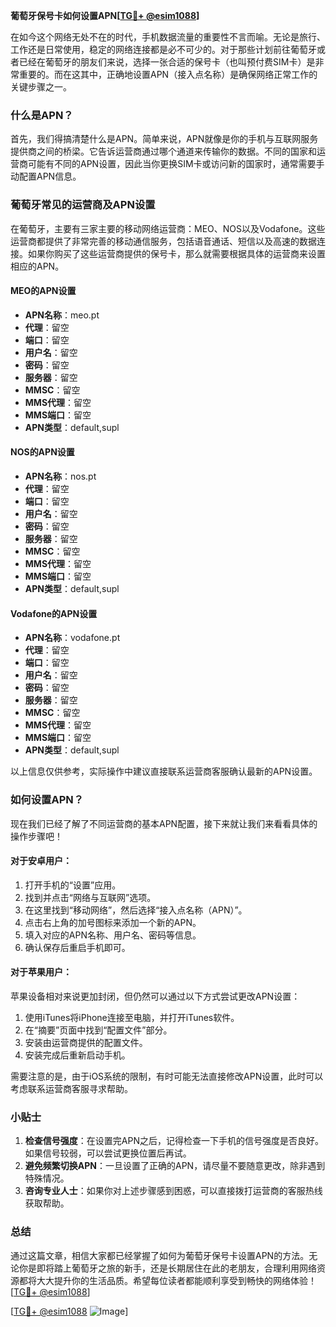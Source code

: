 **葡萄牙保号卡如何设置APN[[TG💪+ @esim1088](https://t.me/s/esim1088)]**

在如今这个网络无处不在的时代，手机数据流量的重要性不言而喻。无论是旅行、工作还是日常使用，稳定的网络连接都是必不可少的。对于那些计划前往葡萄牙或者已经在葡萄牙的朋友们来说，选择一张合适的保号卡（也叫预付费SIM卡）是非常重要的。而在这其中，正确地设置APN（接入点名称）是确保网络正常工作的关键步骤之一。

### 什么是APN？

首先，我们得搞清楚什么是APN。简单来说，APN就像是你的手机与互联网服务提供商之间的桥梁。它告诉运营商通过哪个通道来传输你的数据。不同的国家和运营商可能有不同的APN设置，因此当你更换SIM卡或访问新的国家时，通常需要手动配置APN信息。

### 葡萄牙常见的运营商及APN设置

在葡萄牙，主要有三家主要的移动网络运营商：MEO、NOS以及Vodafone。这些运营商都提供了非常完善的移动通信服务，包括语音通话、短信以及高速的数据连接。如果你购买了这些运营商提供的保号卡，那么就需要根据具体的运营商来设置相应的APN。

#### MEO的APN设置

- **APN名称**：meo.pt
- **代理**：留空
- **端口**：留空
- **用户名**：留空
- **密码**：留空
- **服务器**：留空
- **MMSC**：留空
- **MMS代理**：留空
- **MMS端口**：留空
- **APN类型**：default,supl

#### NOS的APN设置

- **APN名称**：nos.pt
- **代理**：留空
- **端口**：留空
- **用户名**：留空
- **密码**：留空
- **服务器**：留空
- **MMSC**：留空
- **MMS代理**：留空
- **MMS端口**：留空
- **APN类型**：default,supl

#### Vodafone的APN设置

- **APN名称**：vodafone.pt
- **代理**：留空
- **端口**：留空
- **用户名**：留空
- **密码**：留空
- **服务器**：留空
- **MMSC**：留空
- **MMS代理**：留空
- **MMS端口**：留空
- **APN类型**：default,supl

以上信息仅供参考，实际操作中建议直接联系运营商客服确认最新的APN设置。

### 如何设置APN？

现在我们已经了解了不同运营商的基本APN配置，接下来就让我们来看看具体的操作步骤吧！

#### 对于安卓用户：

1. 打开手机的“设置”应用。
2. 找到并点击“网络与互联网”选项。
3. 在这里找到“移动网络”，然后选择“接入点名称（APN）”。
4. 点击右上角的加号图标来添加一个新的APN。
5. 填入对应的APN名称、用户名、密码等信息。
6. 确认保存后重启手机即可。

#### 对于苹果用户：

苹果设备相对来说更加封闭，但仍然可以通过以下方式尝试更改APN设置：
1. 使用iTunes将iPhone连接至电脑，并打开iTunes软件。
2. 在“摘要”页面中找到“配置文件”部分。
3. 安装由运营商提供的配置文件。
4. 安装完成后重新启动手机。

需要注意的是，由于iOS系统的限制，有时可能无法直接修改APN设置，此时可以考虑联系运营商客服寻求帮助。

### 小贴士

1. **检查信号强度**：在设置完APN之后，记得检查一下手机的信号强度是否良好。如果信号较弱，可以尝试更换位置后再试。
2. **避免频繁切换APN**：一旦设置了正确的APN，请尽量不要随意更改，除非遇到特殊情况。
3. **咨询专业人士**：如果你对上述步骤感到困惑，可以直接拨打运营商的客服热线获取帮助。

### 总结

通过这篇文章，相信大家都已经掌握了如何为葡萄牙保号卡设置APN的方法。无论你是即将踏上葡萄牙之旅的新手，还是长期居住在此的老朋友，合理利用网络资源都将大大提升你的生活品质。希望每位读者都能顺利享受到畅快的网络体验！[[TG💪+ @esim1088](https://t.me/s/esim1088)]

[[TG💪+ @esim1088](https://t.me/s/esim1088) ![Image](https://i.postimg.cc/4NQfJmqS/Snipaste-2025-05-13-00-14-12.png)]
